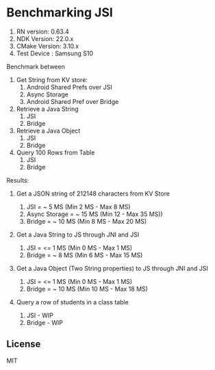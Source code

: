# Benchmarking JSI

1. RN version: 0.63.4
2. NDK Version: 22.0.x
3. CMake Version: 3.10.x
4. Test Device : Samsung S10

Benchmark between
1. Get String from KV store: 
    1. Android Shared Prefs over JSI
    2. Async Storage 
    3. Android Shared Pref over Bridge
2. Retrieve a Java String 
    1. JSI
    2. Bridge
3. Retrieve a Java Object 
    1. JSI
    2. Bridge
4. Query 100 Rows from Table 
    1. JSI
    2. Bridge    


Results:
1. Get a JSON string of 212148 characters from KV Store 
    1. JSI = ~ 5 MS (Min 2 MS - Max 8 MS)
    2. Async Storage = ~ 15 MS (Min 12 - Max 35 MS))
    3. Bridge = ~ 10 MS (Min 8 MS - Max 20 MS)

2. Get a Java String to JS through JNI and JSI
    1. JSI = <= 1 MS (Min 0 MS - Max 1 MS)
    2. Bridge = ~ 8 MS (Min 6 MS - Max 15 MS)

3. Get a Java Object (Two String properties) to JS through JNI and JSI 
    1. JSI = <= 1 MS (Min 0 MS - Max 1 MS)
    2. Bridge = ~ 10 MS (Min 10 MS - Max 18 MS)

4. Query a row of students in a class table 
    1. JSI - WIP
    2. Bridge - WIP    
## License

MIT
